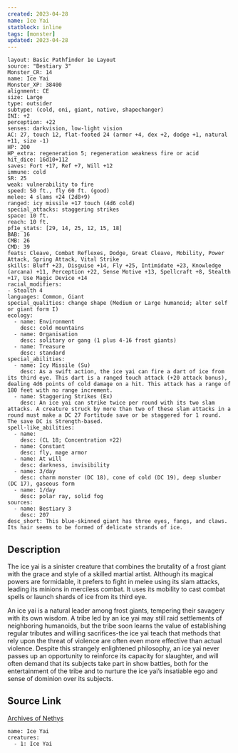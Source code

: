 ```yaml
---
created: 2023-04-28
name: Ice Yai
statblock: inline
tags: [monster]
updated: 2023-04-28
---
```

```statblock
layout: Basic Pathfinder 1e Layout
source: "Bestiary 3"
Monster_CR: 14
name: Ice Yai
Monster_XP: 38400
alignment: CE
size: Large
type: outsider
subtype: (cold, oni, giant, native, shapechanger)
INI: +2
perception: +22
senses: darkvision, low-light vision
AC: 27, touch 12, flat-footed 24 (armor +4, dex +2, dodge +1, natural +11, size -1)
HP: 200
HP_extra: regeneration 5; regeneration weakness fire or acid
hit_dice: 16d10+112
saves: Fort +17, Ref +7, Will +12
immune: cold
SR: 25
weak: vulnerability to fire
speed: 50 ft., fly 60 ft. (good)
melee: 4 slams +24 (2d8+9)
ranged: icy missile +17 touch (4d6 cold)
special_attacks: staggering strikes
space: 10 ft.
reach: 10 ft.
pf1e_stats: [29, 14, 25, 12, 15, 18]
BAB: 16
CMB: 26
CMD: 39
feats: Cleave, Combat Reflexes, Dodge, Great Cleave, Mobility, Power Attack, Spring Attack, Vital Strike
skills: Bluff +23, Disguise +14, Fly +25, Intimidate +23, Knowledge (arcana) +11, Perception +22, Sense Motive +13, Spellcraft +8, Stealth +17, Use Magic Device +14
racial_modifiers:
- Stealth 4
languages: Common, Giant
special_qualities: change shape (Medium or Large humanoid; alter self or giant form I)
ecology:
  - name: Environment
    desc: cold mountains
  - name: Organisation
    desc: solitary or gang (1 plus 4-16 frost giants)
  - name: Treasure
    desc: standard
special_abilities:
  - name: Icy Missile (Su)
    desc: As a swift action, the ice yai can fire a dart of ice from its third eye. This dart is a ranged touch attack (+20 attack bonus), dealing 4d6 points of cold damage on a hit. This attack has a range of 180 feet with no range increment.
  - name: Staggering Strikes (Ex)
    desc: An ice yai can strike twice per round with its two slam attacks. A creature struck by more than two of these slam attacks in a round must make a DC 27 Fortitude save or be staggered for 1 round. The save DC is Strength-based.
spell-like_abilities:
  - name:
    desc: (CL 18; Concentration +22)
  - name: Constant
    desc: fly, mage armor
  - name: At will
    desc: darkness, invisibility
  - name: 3/day
    desc: charm monster (DC 18), cone of cold (DC 19), deep slumber (DC 17), gaseous form
  - name: 1/day
    desc: polar ray, solid fog
sources:
  - name: Bestiary 3
    desc: 207
desc_short: This blue-skinned giant has three eyes, fangs, and claws. Its hair seems to be formed of delicate strands of ice.
```
## Description
The ice yai is a sinister creature that combines the brutality of a frost giant with the grace and style of a skilled martial artist. Although its magical powers are formidable, it prefers to fight in melee using its slam attacks, leading its minions in merciless combat. It uses its mobility to cast combat spells or launch shards of ice from its third eye.

An ice yai is a natural leader among frost giants, tempering their savagery with its own wisdom. A tribe led by an ice yai may still raid settlements of neighboring humanoids, but the tribe soon learns the value of establishing regular tributes and willing sacrifices-the ice yai teach that methods that rely upon the threat of violence are often even more effective than actual violence. Despite this strangely enlightened philosophy, an ice yai never passes up an opportunity to reinforce its capacity for slaughter, and will often demand that its subjects take part in show battles, both for the entertainment of the tribe and to nurture the ice yai’s insatiable ego and sense of dominion over its subjects.
## Source Link
[Archives of Nethys](https://aonprd.com/MonsterDisplay.aspx?ItemName=Ice%20Yai)
```encounter-table
name: Ice Yai
creatures:
  - 1: Ice Yai
```
